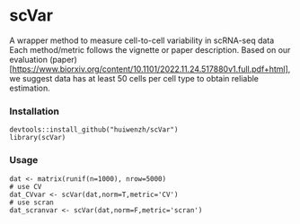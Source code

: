 # scVar
A wrapper method to measure cell-to-cell variability in scRNA-seq data
Each method/metric follows the vignette or paper description. Based on our evaluation (paper)[https://www.biorxiv.org/content/10.1101/2022.11.24.517880v1.full.pdf+html], we suggest data has at least 50 cells per cell type to obtain reliable estimation.

### Installation 
```
devtools::install_github("huiwenzh/scVar")
library(scVar)
```

### Usage 
```
dat <- matrix(runif(n=1000), nrow=5000)
# use CV
dat_CVvar <- scVar(dat,norm=T,metric='CV')
# use scran
dat_scranvar <- scVar(dat,norm=F,metric='scran')
```



